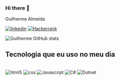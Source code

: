 ### Hi there 👋

<style>
@import url('https://fonts.googleapis.com/css2?family=Cinzel:wght@400..900&display=swap');
</style>

<span class="dancing-script-<uniquifier>">Guilherme Almeida</span>

[![linkedin](https://img.shields.io/badge/LinkedIn-0077B5?style=for-the-badge&logo=linkedin&logoColor=white)](https://www.linkedin.com/in/galmeid7/)
[![Hackerrank](https://img.shields.io/badge/-Hackerrank-2EC866?style=for-the-badge&logo=HackerRank&logoColor=white
)]()

![Guilherme GitHub stats](https://github-readme-stats.vercel.app/api?username=Guilhermecrk&show_icons=true&theme=radical)

## Tecnologia que eu uso no meu dia 
<div style="display: inline_block"><br/>
    <img align="center" alt= "html5" src="https://img.shields.io/badge/HTML5-E34F26?style=for-the-badge&logo=html5&logoColor=white" />
<img align="center" alt= "css" src= "https://img.shields.io/badge/CSS3-1572B6?style=for-the-badge&logo=css3&logoColor=white" />
<img align="center" alt= "Javascript" src= "https://img.shields.io/badge/JavaScript-323330?style=for-the-badge&logo=javascript&logoColor=F7DF1E" />
<img align="center" alt= "C#" src= "https://img.shields.io/badge/C%23-239120?style=for-the-badge&logo=c-sharp&logoColor=white" />
<img align="center" alt= "Dotnet" src= "https://img.shields.io/badge/.NET-5C2D91?style=for-the-badge&logo=.net&logoColor=white" />
</div>

